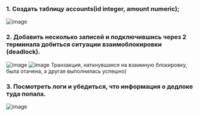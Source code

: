 ### 1. Создать таблицу accounts(id integer, amount numeric);

![image](https://github.com/user-attachments/assets/d8d68a12-4e5a-49c8-8199-de703614c2e2)

### 2. Добавить несколько записей и подключившись через 2 терминала добиться ситуации взаимоблокировки (deadlock).

![image](https://github.com/user-attachments/assets/b755b4aa-e7b4-4895-9209-401174631b00)
![image](https://github.com/user-attachments/assets/2dc5d537-b975-40d3-8d11-8336c1f3b6aa)
Транзакция, наткнувшаяся на взаимную блокировку, была отачена, а другая выполнилась успешно)

### 3. Посмотреть логи и убедиться, что информация о дедлоке туда попала.

![image](https://github.com/user-attachments/assets/fc848414-7caa-4639-8f44-cf79be46e936)
